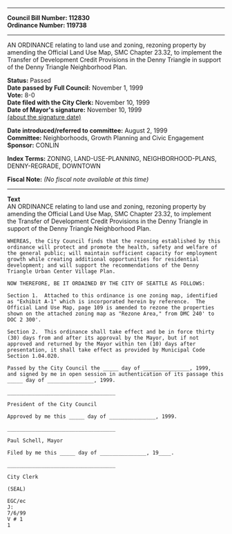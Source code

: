 * * * * *  
  
**Council Bill Number: [](#h0)[](#h2)112830**   
**Ordinance Number: 119738**  
  
* * * * *  
  
AN ORDINANCE relating to land use and zoning, rezoning property by amending the Official Land Use Map, SMC Chapter 23.32, to implement the Transfer of Development Credit Provisions in the Denny Triangle in support of the Denny Triangle Neighborhood Plan.  
  
**Status:** Passed   
**Date passed by Full Council:** November 1, 1999   
**Vote:** 8-0   
**Date filed with the City Clerk:** November 10, 1999   
**Date of Mayor's signature:** November 10, 1999   
[(about the signature date)](/~public/approvaldate.htm)   
  
  
**Date introduced/referred to committee:** August 2, 1999   
**Committee:** Neighborhoods, Growth Planning and Civic Engagement   
**Sponsor:** CONLIN   
  
**Index Terms:** ZONING, LAND-USE-PLANNING, NEIGHBORHOOD-PLANS, DENNY-REGRADE, DOWNTOWN  
  
**Fiscal Note:** *(No fiscal note available at this time)*  
  
* * * * *  
  
**Text**  
    AN ORDINANCE relating to land use and zoning, rezoning property by  
    amending the Official Land Use Map, SMC Chapter 23.32, to implement  
    the Transfer of Development Credit Provisions in the Denny Triangle in  
    support of the Denny Triangle Neighborhood Plan.  
  
    WHEREAS, the City Council finds that the rezoning established by this  
    ordinance will protect and promote the health, safety and welfare of  
    the general public; will maintain sufficient capacity for employment  
    growth while creating additional opportunities for residential  
    development; and will support the recommendations of the Denny  
    Triangle Urban Center Village Plan.  
  
    NOW THEREFORE, BE IT ORDAINED BY THE CITY OF SEATTLE AS FOLLOWS:  
  
    Section 1.  Attached to this ordinance is one zoning map, identified  
    as "Exhibit A-1" which is incorporated herein by reference.  The  
    Official Land Use Map, page 109 is amended to rezone the properties  
    shown on the attached zoning map as "Rezone Area," from DMC 240' to  
    DOC 2 300'.  
  
    Section 2.  This ordinance shall take effect and be in force thirty  
    (30) days from and after its approval by the Mayor, but if not  
    approved and returned by the Mayor within ten (10) days after  
    presentation, it shall take effect as provided by Municipal Code  
    Section 1.04.020.  
  
    Passed by the City Council the _____ day of _______________, 1999,  
    and signed by me in open session in authentication of its passage this  
    _____ day of _______________, 1999.  
  
    ___________________________________  
  
    President of the City Council  
  
    Approved by me this _____ day of _______________, 1999.  
  
    ___________________________________  
  
    Paul Schell, Mayor  
  
    Filed by me this _____ day of _______________, 19____.  
  
    ___________________________________  
  
    City Clerk  
  
    (SEAL)  
  
    EGC/ec  
    J:  
    7/6/99  
    V # 1  
    1  

